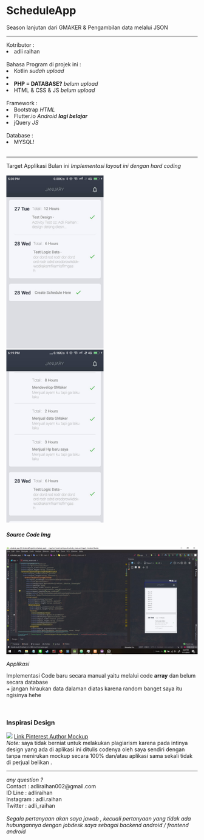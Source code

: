 # ScheduleApp
Season lanjutan dari GMAKER & Pengambilan data melalui JSON
<hr/>
Kotributor : 
<li> adli raihan </li>
<br>
Bahasa Program di projek ini :
<li> Kotlin <i>sudah upload</i><li>
<li> <B>PHP = DATABASE?</B> <i>belum upload</i></li> 
<li> HTML & CSS & JS <i>belum upload</i></li>
<br>
Framework :
<li> Bootstrap <i>HTML</i> </li>
<li> Flutter.io <i>Android <b>lagi belajar</b></i></li>
<li> jQuery <i>JS</i> </li>
<br>
Database :
<li> MYSQL! </li>
<br>
<hr/>
Target Applikasi Bulan ini <i>Implementasi layout ini dengan hard coding</i><br><br>
<img src="appimage/landing_recycler_code.jpg" width="256px"/>
<img src="appimage/landing_recycler_single_date.jpg" width="256px"/><br>
<h5>Source Code Img</h5>
<img src="appimage/source_code.jpg" width="512"><br>

<i>Applikasi</i><br>
<p> Implementasi Code baru secara manual yaitu melalui code <b>array</b> dan belum secara database<br>
+ jangan hiraukan data dalaman diatas karena random banget saya itu ngisinya hehe</p>
<br>
<h3>Inspirasi Design</h3>
<img src="https://i.pinimg.com/originals/60/61/e9/6061e9586c43f916a6148785b288225d.png" width="128px">
<a href="https://www.pinterest.com/pin/834221530946459856/visual-search/?x=16&y=12&w=530&h=397"> Link Pinterest Author Mockup</a>
<br>
<i>Note:</i> saya tidak berniat untuk melakukan plagiarism karena pada intinya design yang ada di aplikasi ini ditulis codenya oleh
saya sendiri dengan tanpa menirukan mockup secara 100% dan/atau aplikasi sama sekali tidak di perjual belikan .


<hr/>
<i> any question ? </i><br>
Contact : adliraihan002@gmail.com<br>
ID Line : adliraihan<br>
Instagram : adli.raihan<br>
Twitter : adli_raihan<br><br>
<i>Segala pertanyaan akan saya jawab , kecuali pertanyaan yang tidak ada hubungannya dengan jobdesk saya sebagai backend android / frontend android </i>
